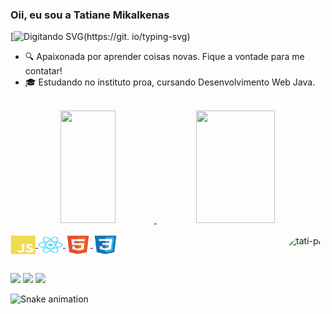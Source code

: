  ### Oii, eu sou a Tatiane Mikalkenas
 [![ Digitando SVG ](https://readme-typing-svg.herokuapp.com?color=%FFFF85ff&size=18&duration=6000¢er=true&vCenter=true&width=600&lines=Hello+World+%3C3)(https://git. io/typing-svg)


- 🔍 Apaixonada por aprender coisas novas. Fique a vontade para me contatar!
- 🎓 Estudando no instituto proa, cursando Desenvolvimento Web Java.
<br>
<div align="center">
  <a href="https://www.linkedin.com/in/tatiane-mikalkenas/">
  <img height="180em" width="42%" src="https://github-readme-stats.vercel.app/api?username=tati-mikalkenas&show_icons=true&theme=dracula&include_all_commits=true&count_private=true"/>
  <img height="180em" width="50%" src="https://github-readme-stats.vercel.app/api/top-langs/?username=tati-mikalkenas&layout=compact&langs_count=7&theme=dracula"/>
</div>
  <div style="display: inline_block"><br>
  <img align="center" alt="tati-js" height="30" width="40" src="https://raw.githubusercontent.com/devicons/devicon/master/icons/javascript/javascript-plain.svg">
  <img align="center" alt="tati-react" height="30" width="40" src="https://raw.githubusercontent.com/devicons/devicon/master/icons/react/react-original.svg">
  <img align="center" alt="tati-HTML" height="30" width="40" src="https://raw.githubusercontent.com/devicons/devicon/master/icons/html5/html5-original.svg">
  <img align="center" alt="tati-CSS" height="30" width="40" src="https://raw.githubusercontent.com/devicons/devicon/master/icons/css3/css3-original.svg">
  <img align="right" alt="tati-pic" height="150" style="border-radius:50px;" src="https://cdn.discordapp.com/attachments/1025808545008074822/1041731488766513204/IMG-20221001-WA0019.jpg">
</div>
  
 ##
  <div>
 <a href="https://github.com/tati-mikalkenas"><img src="https://img.shields.io/badge/GitHub-100000?style=for-the-badge&logo=github&logoColor=white"></a>
  <a href = "mailto:tatianemikalkenas@gmail.com"><img src="https://img.shields.io/badge/Gmail-D14836?style=for-the-badge&logo=gmail&logoColor=white"></a>
  <a href="https://www.linkedin.com/in/tatiane-mikalkenas/" target="_blank"><img src="https://img.shields.io/badge/-LinkedIn-%230077B5?style=for-the-badge&logo=linkedin&logoColor=white" target="_blank"></a>
  </div>
  
  ![Snake animation](https://github.com/tati-mikalkenas/tati-mikalkenas/blob/output/github-contribution-grid-snake.svg)
